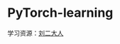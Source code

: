 # PyTorch-learning

学习资源：[刘二大人](https://www.bilibili.com/video/BV1Y7411d7Ys/?spm_id_from=333.999.0.0&vd_source=738644d63e97553d6e3dc1cd66a642d6)
